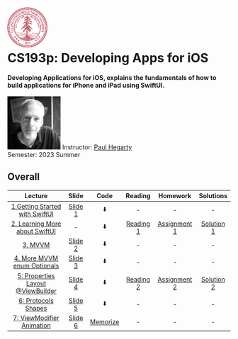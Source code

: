<h1><img src="assests/stanford.svg" width="90" height="90" /> <br/> CS193p: Developing Apps for iOS</h1>
<b>Developing Applications for iOS, explains the fundamentals of how to build applications for iPhone and iPad using SwiftUI. </b>
<br />
<br />
<img src="assests/paul_hegarty.webp" width="120" height="120" />
<span>Instructor: <a href="https://explorecourses.stanford.edu/instructor/phegarty">Paul Hegarty</a></span>
<br />
<span>Semester: 2023 Summer</span>

## Overall
|                            Lecture                             |          Slide           |           Code            |               Reading               |                   Homework                   |            Solutions            |
|:--------------------------------------------------------------:|:------------------------:|:-------------------------:|:-----------------------------------:|:--------------------------------------------:|:-------------------------------:|
| [1.Getting Started with SwiftUI](https://youtu.be/bqu6BquVi2M) | [Slide 1](slides/l1.pdf) | ⬇️ | - | - | - |
| [2. Learning More about SwiftUI](https://youtu.be/3lahkdHEhW8) |            -             | ⬇️| [Reading 1](readings/reading_1.pdf) | [Assignment 1](assignments/assignment_1.pdf) | [Solution 1](assignments/sol_1) |
| [3. MVVM](https://youtu.be/--qKOhdgJAs) | [Slide 2](slides/l2.pdf) | ⬇️ | - | - | - |
| [4. More MVVM enum Optionals](https://youtu.be/oWZOFSYS5GE) | [Slide 3](slides/l4.pdf) | ⬇️ | - | - | - |
| [5: Properties Layout @ViewBuilder](https://www.youtube.com/watch?v=ayQl_F_uMS4) | [Slide 4](slides/l6.pdf) | ⬇️ | [Reading 2](readings/Reading_2.pdf) | [Assignment 2](assignments/assignment_2.pdf) | [Solution 2](assignments/sol_2) |
| [6: Protocols Shapes](https://www.youtube.com/watch?v=Og9gXZpbKWo) | [Slide 5](slides/l3.pdf) | ⬇️ | - | - | - |
| [7: ViewModifier Animation](https://youtu.be/PoeaUMGAx6c) | [Slide 6](slides/l6.pdf) | [Memorize](code/Memorize) | - | - | - | 